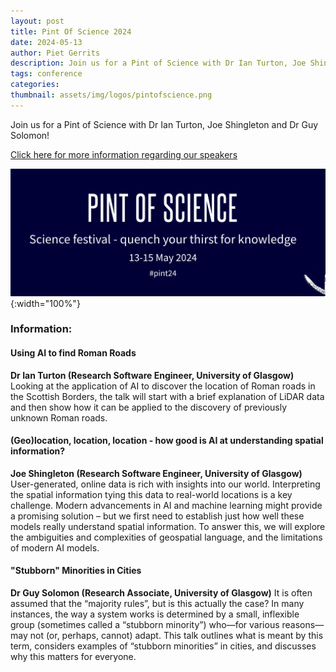 ```yaml
---
layout: post
title: Pint Of Science 2024
date: 2024-05-13
author: Piet Gerrits
description: Join us for a Pint of Science with Dr Ian Turton, Joe Shingleton and Dr Guy Solomon!
tags: conference
categories:
thumbnail: assets/img/logos/pintofscience.png
---
```


Join us for a Pint of Science with Dr Ian Turton, Joe Shingleton and Dr Guy Solomon!

[Click here for more information regarding our speakers](https://pintofscience.co.uk/event/geospatial-insights)

![Pint of Science](/assets/img/logos/pintofscience.png){:width="100%"}

### Information:
#### Using AI to find Roman Roads
**Dr Ian Turton (Research Software Engineer, University of Glasgow)**
Looking at the application of AI to discover the location of Roman roads in the Scottish Borders, the talk will start with a brief explanation of LiDAR data and then show how it can be applied to the discovery of previously unknown Roman roads.

#### (Geo)location, location, location - how good is AI at understanding spatial information?
**Joe Shingleton (Research Software Engineer, University of Glasgow)**
User-generated, online data is rich with insights into our world. Interpreting the spatial information tying this data to real-world locations is a key challenge. Modern advancements in AI and machine learning might provide a promising solution – but we first need to establish just how well these models really understand spatial information. To answer this, we will explore the ambiguities and complexities of geospatial language, and the limitations of modern AI models.


#### "Stubborn" Minorities in Cities
**Dr Guy Solomon (Research Associate, University of Glasgow)**
It is often assumed that the “majority rules”, but is this actually the case? In many instances, the way a system works is determined by a small, inflexible group (sometimes called a “stubborn minority”) who—for various reasons—may not (or, perhaps, cannot) adapt. This talk outlines what is meant by this term, considers examples of “stubborn minorities” in cities, and discusses why this matters for everyone.
